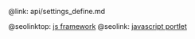 @link: api/settings_define.md

@seolinktop: [js framework](https://webix.com)
@seolink: [javascript portlet](https://webix.com/widget/portlet/)